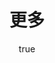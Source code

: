 ---
pageComponent:
  name: Catalogue
  data:
    path: 06.更多/03.博客相关
    imgUrl: /img/other.png
title: 更多
permalink: /more/blog/
sidebar: false
article: false
comment: false
editLink: false
author:
  name: pursuit
  link: https://github.com/unique-pure
---